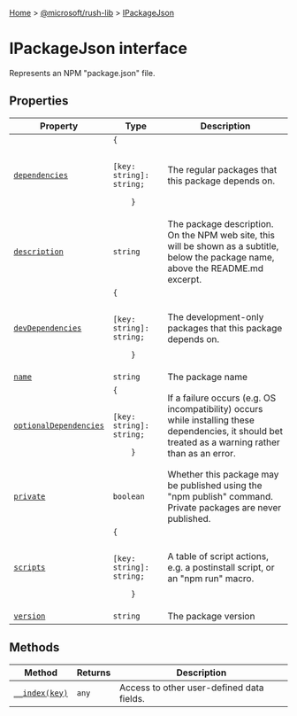 [Home](./index) &gt; [@microsoft/rush-lib](./rush-lib.md) &gt; [IPackageJson](./rush-lib.ipackagejson.md)

# IPackageJson interface

Represents an NPM "package.json" file.

## Properties

|  Property | Type | Description |
|  --- | --- | --- |
|  [`dependencies`](./rush-lib.ipackagejson.dependencies.md) | `{`<p/>`        [key: string]: string;`<p/>`    }` | The regular packages that this package depends on. |
|  [`description`](./rush-lib.ipackagejson.description.md) | `string` | The package description. On the NPM web site, this will be shown as a subtitle, below the package name, above the README.md excerpt. |
|  [`devDependencies`](./rush-lib.ipackagejson.devdependencies.md) | `{`<p/>`        [key: string]: string;`<p/>`    }` | The development-only packages that this package depends on. |
|  [`name`](./rush-lib.ipackagejson.name.md) | `string` | The package name |
|  [`optionalDependencies`](./rush-lib.ipackagejson.optionaldependencies.md) | `{`<p/>`        [key: string]: string;`<p/>`    }` | If a failure occurs (e.g. OS incompatibility) occurs while installing these dependencies, it should bet treated as a warning rather than as an error. |
|  [`private`](./rush-lib.ipackagejson.private.md) | `boolean` | Whether this package may be published using the "npm publish" command. Private packages are never published. |
|  [`scripts`](./rush-lib.ipackagejson.scripts.md) | `{`<p/>`        [key: string]: string;`<p/>`    }` | A table of script actions, e.g. a postinstall script, or an "npm run" macro. |
|  [`version`](./rush-lib.ipackagejson.version.md) | `string` | The package version |

## Methods

|  Method | Returns | Description |
|  --- | --- | --- |
|  [`__index(key)`](./rush-lib.ipackagejson.__index.md) | `any` | Access to other user-defined data fields. |

